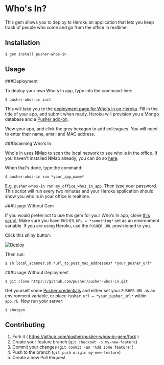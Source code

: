 # Who's In?

This gem allows you to deploy to Heroku an application that lets you keep track of people who come and go from the office in realtime.

## Installation

    $ gem install pusher-whos-in

## Usage

###Deployment

To deploy your own Who's In app, type into the command-line:

	$ pusher-whos-in init

This will take you to the [deployment page for Who's In on Heroku](https://heroku.com/deploy?template=https://github.com/pusher/pusher-whos-in). Fill in the title of your app, and submit when ready. Heroku will provision you a Mongo database and a [Pusher add-on](https://addons.heroku.com/pusher).

View your app, and click the grey hexagon to add colleagues. You will need to enter their name, email and MAC address.

###Scanning Who's In

Who's In uses NMap to scan the local network to see who is in the office. If you haven't installed NMap already, you can do so [here](http://nmap.org/download.html).

When that's done, type the command:

	$ pusher-whos-in run *your_app_name*

E.g. `pusher-whos-in run my_office_whos_in_app`. Then type your password. This script will run every two minutes and your Heroku application should show you who is in your office in realtime.

###Usage Without Gem

If you would prefer not to use this gem for your Who's In app, clone [this script](https://gist.github.com/jpatel531/d8ab8c6e41abbc63d4cf). Make sure you have `PUSHER_URL = *something*` set as an environment variable. If you are using Heroku, use the `PUSHER_URL` provisioned to you.

Click this shiny button:

[![Deploy](https://www.herokucdn.com/deploy/button.png)](https://heroku.com/deploy?template=https://github.com/jpatel531/whos_in)

Then run:

    $ sh local_scanner.sh *url_to_post_mac_addresses* *your_pusher_url*

###Usage Without Deployment

    $ git clone https://github.com/pusher/pusher-whos-in.git

Get yourself some [Pusher credentials](http://app.pusher.com) and either set your `PUSHER_URL` as an environment variable, or place `Pusher.url = *your_pusher_url*` within `app.rb`. Now run your server:

    $ shotgun

## Contributing

1. Fork it ( https://github.com/pusher/pusher-whos-in-gem/fork )
2. Create your feature branch (`git checkout -b my-new-feature`)
3. Commit your changes (`git commit -am 'Add some feature'`)
4. Push to the branch (`git push origin my-new-feature`)
5. Create a new Pull Request
